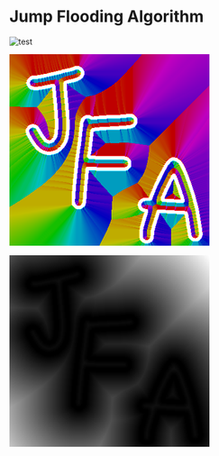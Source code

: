 # Jump Flooding Algorithm

![test](assets/test.png)

![test](assets/result.png)

![test](assets/result_gray.png)